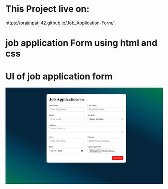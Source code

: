 <h1>This Project live on:</h1>

https://prajinpatil42.github.io/Job_Application-Form/


<h1>job application  Form using html and css</h1>

<h1>UI of job application form</h1>


![logo](https://github.com/prajinpatil42/Job_Application-Form/blob/main/Images/1.png)
